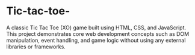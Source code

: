# Tic-tac-toe-
A classic Tic Tac Toe (XO) game built using HTML, CSS, and JavaScript. This project demonstrates core web development concepts such as DOM manipulation, event handling, and game logic without using any external libraries or frameworks.
